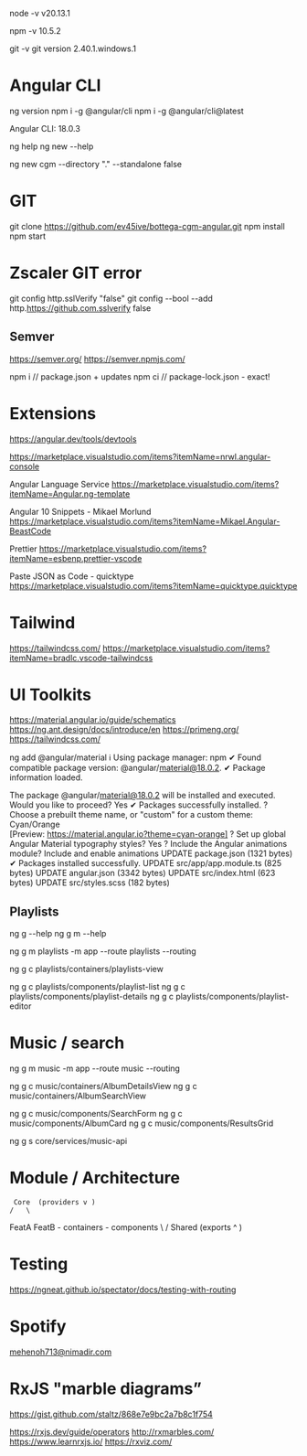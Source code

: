 
node -v 
v20.13.1

npm -v
10.5.2

git -v 
git version 2.40.1.windows.1


# Angular CLI 

ng version
npm i -g @angular/cli
npm i -g @angular/cli@latest

Angular CLI: 18.0.3

ng help
ng new --help


ng new cgm --directory  "." --standalone false 

# GIT
git clone https://github.com/ev45ive/bottega-cgm-angular.git
npm install
npm start

# Zscaler GIT error
git config http.sslVerify "false"
git config --bool --add http.https://github.com.sslverify false

## Semver
https://semver.org/
https://semver.npmjs.com/

npm i // package.json + updates
npm ci // package-lock.json - exact!

# Extensions
https://angular.dev/tools/devtools

https://marketplace.visualstudio.com/items?itemName=nrwl.angular-console

Angular Language Service
https://marketplace.visualstudio.com/items?itemName=Angular.ng-template

Angular 10 Snippets - Mikael Morlund
https://marketplace.visualstudio.com/items?itemName=Mikael.Angular-BeastCode

Prettier
https://marketplace.visualstudio.com/items?itemName=esbenp.prettier-vscode

Paste JSON as Code - quicktype
https://marketplace.visualstudio.com/items?itemName=quicktype.quicktype

# Tailwind
https://tailwindcss.com/
https://marketplace.visualstudio.com/items?itemName=bradlc.vscode-tailwindcss


# UI Toolkits
https://material.angular.io/guide/schematics
https://ng.ant.design/docs/introduce/en
https://primeng.org/
https://tailwindcss.com/

ng add @angular/material
ℹ Using package manager: npm
✔ Found compatible package version: @angular/material@18.0.2.
✔ Package information loaded.

The package @angular/material@18.0.2 will be installed and executed.
Would you like to proceed? Yes
✔ Packages successfully installed.
? Choose a prebuilt theme name, or "custom" for a custom theme: Cyan/Orange        
[Preview: https://material.angular.io?theme=cyan-orange]
? Set up global Angular Material typography styles? Yes
? Include the Angular animations module? Include and enable animations
UPDATE package.json (1321 bytes)
✔ Packages installed successfully.
UPDATE src/app/app.module.ts (825 bytes)
UPDATE angular.json (3342 bytes)
UPDATE src/index.html (623 bytes)
UPDATE src/styles.scss (182 bytes)

## Playlists 
ng g --help
ng g m --help

ng g m playlists -m app --route playlists  --routing 

ng g c playlists/containers/playlists-view

ng g c playlists/components/playlist-list
ng g c playlists/components/playlist-details
ng g c playlists/components/playlist-editor

# Music / search 

ng g m music -m app --route music --routing  

ng g c music/containers/AlbumDetailsView
ng g c music/containers/AlbumSearchView

ng g c music/components/SearchForm
ng g c music/components/AlbumCard
ng g c music/components/ResultsGrid

ng g s core/services/music-api 



# Module / Architecture

     Core  (providers v )
    /   \
  FeatA FeatB 
          - containers
          - components
    \   /
    Shared (exports  ^ )

# Testing 
https://ngneat.github.io/spectator/docs/testing-with-routing


# Spotify
mehenoh713@nimadir.com

# RxJS  "marble diagrams”
https://gist.github.com/staltz/868e7e9bc2a7b8c1f754

https://rxjs.dev/guide/operators
http://rxmarbles.com/
https://www.learnrxjs.io/
https://rxviz.com/

